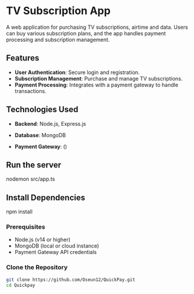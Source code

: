 # TV Subscription App

A web application for purchasing TV subscriptions, airtime and data. Users can buy various subscription plans, and the app handles payment processing and subscription management.

## Features

- **User Authentication**: Secure login and registration.
- **Subscription Management**: Purchase and manage TV subscriptions.
- **Payment Processing**: Integrates with a payment gateway to handle transactions.

## Technologies Used

- **Backend**: Node.js, Express.js
- **Database**: MongoDB

- **Payment Gateway**: ()

## Run the server
nodemon src/app.ts

## Install Dependencies
npm install

### Prerequisites

- Node.js (v14 or higher)
- MongoDB (local or cloud instance)
- Payment Gateway API credentials

### Clone the Repository

```bash
git clone https://github.com/Oseun12/QuickPay.git
cd Quickpay
